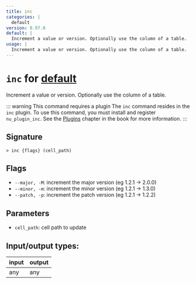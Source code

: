 ```yaml
---
title: inc
categories: |
  default
version: 0.97.0
default: |
  Increment a value or version. Optionally use the column of a table.
usage: |
  Increment a value or version. Optionally use the column of a table.
---
```

<!-- This file is automatically generated. Please edit the command in https://github.com/nushell/nushell instead. -->

# `inc` for [default](/commands/categories/default.md)

<div class='command-title'>Increment a value or version. Optionally use the column of a table.</div>

::: warning This command requires a plugin
The `inc` command resides in the `inc` plugin.
To use this command, you must install and register `nu_plugin_inc`.
See the [Plugins](/book/plugins.html) chapter in the book for more information.
:::

## Signature

```> inc {flags} (cell_path)```

## Flags

 -  `--major, -M`: increment the major version (eg 1.2.1 -> 2.0.0)
 -  `--minor, -m`: increment the minor version (eg 1.2.1 -> 1.3.0)
 -  `--patch, -p`: increment the patch version (eg 1.2.1 -> 1.2.2)

## Parameters

 -  `cell_path`: cell path to update


## Input/output types:

| input | output |
| ----- | ------ |
| any   | any    |
